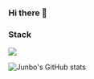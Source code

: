 ### Hi there 👋

<h3>Stack</h3>
<img src="https://img.shields.io/badge/spring-6DB33F?style=flat-square&logo=Spring&logoColor=white"/></a>

![Junbo's GitHub stats](https://github-readme-stats.vercel.app/api?username=jbsim999&show_icons=true&theme=radical)

<!--
**jbsim999/jbsim999** is a ✨ _special_ ✨ repository because its `README.md` (this file) appears on your GitHub profile.

Here are some ideas to get you started:

- 🔭 I’m currently working on ...
- 🌱 I’m currently learning ...
- 👯 I’m looking to collaborate on ...
- 🤔 I’m looking for help with ...
- 💬 Ask me about ...
- 📫 How to reach me: ...
- 😄 Pronouns: ...
- ⚡ Fun fact: ...
-->
